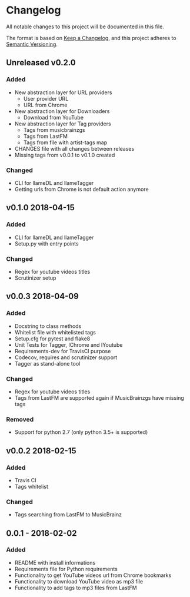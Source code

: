 # Changelog
All notable changes to this project will be documented in this file.

The format is based on [Keep a Changelog](https://keepachangelog.com/en/1.0.0/),
and this project adheres to [Semantic Versioning](https://semver.org/spec/v2.0.0.html).

## Unreleased v0.2.0
### Added
- New abstraction layer for URL providers
    - User provider URL
    - URL from Chrome
- New abstraction layer for Downloaders
    - Download from YouTube
- New abstraction layer for Tag providers
    - Tags from musicbrainzgs
    - Tags from LastFM
    - Tags from file with artist-tags map
- CHANGES file with all changes between releases
- Missing tags from v0.0.1 to v0.1.0 created

### Changed
- CLI for llameDL and llameTagger
- Getting urls from Chrome is not default action anymore

## v0.1.0 2018-04-15
### Added
- CLI for llameDL and llameTagger
- Setup.py with entry points

### Changed
- Regex for youtube videos titles
- Scrutinizer setup

## v0.0.3 2018-04-09
### Added
- Docstring to class methods
- Whitelist file with whitelisted tags
- Setup.cfg for pytest and flake8
- Unit Tests for Tagger, IChrome and IYoutube
- Requirements-dev for TravisCI purpose
- Codecov, requires and scrutinizer support
- Tagger as stand-alone tool

### Changed
- Regex for youtube videos titles
- Tags from LastFM are supported again if MusicBrainzgs have missing tags

### Removed
- Support for python 2.7 (only python 3.5+ is supported)

## v0.0.2 2018-02-15
### Added
- Travis CI
- Tags whitelist

### Changed
- Tags searching from LastFM to MusicBrainz

## 0.0.1 - 2018-02-02
### Added
- README with install informations
- Requirements file for Python requirements
- Functionality to get YouTube videos url from Chrome bookmarks
- Functionality to download YouTube video as mp3 file
- Functionality to add tags to mp3 files from LastFM
